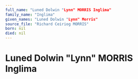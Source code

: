 ```yaml
---
full_name: "Luned Dolwin "Lynn" MORRIS Inglima"
family_name: "Inglima"
given_names: "Luned Dolwin "Lynn" Morris"
source_file: "Richard Ceiriog MORRIS"
born: nil
died: nil
---
```

# Luned Dolwin "Lynn" MORRIS Inglima

